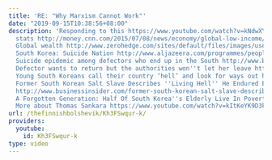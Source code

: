 ```yaml
---
title: 'RE: "Why Marxism Cannot Work"'
date: "2019-09-15T10:38:56+08:00"
description: 'Responding to this https://www.youtube.com/watch?v=kNdwXYvQ_F8 Poverty
  stats http://money.cnn.com/2015/07/08/news/economy/global-low-income/ http://www.globalissues.org/article/26/poverty-facts-and-stats
  Global wealth http://www.zerohedge.com/sites/default/files/images/user5/imageroot/2013/06/CS%20wealth%204.jpg
  South Korea: Suicide Nation http://www.aljazeera.com/programmes/peopleandpower/2015/08/south-korea-suicide-nation-150827070904874.html
  Suicide epidemic among defectors who end up in the South http://www.bbc.com/news/magazine-34710403
  Defector wants to return but the authorities won''t let her leave http://www.dailymail.co.uk/news/article-3761566/Mother-defected-South-Korea-wants-family-impoverished-North-authorities-won-t-let-leave.html
  Young South Koreans call their country ‘hell’ and look for ways out https://www.washingtonpost.com/world/asia_pacific/young-south-koreans-call-their-country-hell-and-look-for-ways-out/2016/01/30/34737c06-b967-11e5-85cd-5ad59bc19432_story.html?utm_term=.ffdeff63bf19
  Former South Korean Salt Slave Describes ''Living Hell'' He Endured Before His Escape
  http://www.businessinsider.com/former-south-korean-salt-slave-describes-living-hell-he-endured-before-his-escape-2015-1?r=US&IR=T&IR=T
  A Forgotten Generation: Half Of South Korea''s Elderly Live In Poverty http://www.npr.org/sections/parallels/2015/04/10/398498496/a-forgotten-generation-half-of-s-koreas-elderly-live-in-poverty
  More about Thomas Sankara https://www.youtube.com/watch?v=kItKeYK9D3k&t=398s'
url: /thefinnishbolshevik/Kh3FSwqur-k/
providers:
  youtube:
    id: Kh3FSwqur-k
type: video
---
```

